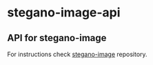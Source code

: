 # stegano-image-api
## API for stegano-image

For instructions check [stegano-image](https://gitlab.com/IvoCostaCunha/stegano-image.git) repository.
